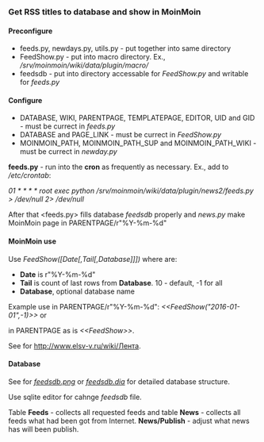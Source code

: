 ### Get RSS titles to database and show in MoinMoin

#### Preconfigure

- feeds.py, newdays.py, utils.py - put together into same directory
- FeedShow.py - put into macro directory. Ex., <i>/srv/moinmoin/wiki/data/plugin/macro/</i>
- feedsdb - put into directory accessable for <i>FeedShow.py</i> and writable for <i>feeds.py</i>

#### Configure

- DATABASE, WIKI, PARENTPAGE, TEMPLATEPAGE, EDITOR, UID and GID - must be currect in <i>feeds.py</i>
- DATABASE and PAGE_LINK - must be currect in <i>FeedShow.py</i>
- MOINMOIN_PATH, MOINMOIN_PATH_SUP and MOINMOIN_PATH_WIKI - must be currect in <i>newday.py</i>

<b>feeds.py</b> - run into the <b>cron</b> as frequently as necessary. Ex., add to <i>/etc/crontab</i>:

<i>01 * * * * root exec python /srv/moinmoin/wiki/data/plugin/news2/feeds.py > /dev/null 2> /dev/null</i>

After that <feeds.py> fills database <i>feedsdb</i> properly and <i>news.py</i> make MoinMoin page in PARENTPAGE/r"%Y-%m-%d"

#### MoinMoin use

Use <i>FeedShow([Date[,Tail[,Database]]])</i> where are:
 - <b>Date</b> is r"%Y-%m-%d"
 - <b>Tail</b> is count of last rows from <b>Database</b>. 10 - default, -1 for all
 - <b>Database</b>, optional database name

Example use in PARENTPAGE/r"%Y-%m-%d": <i>\<\<FeedShow("2016-01-01",-1)\>\></i> or 

in PARENTPAGE as is <i>\<\<FeedShow\>\></i>.

See for http://www.elsv-v.ru/wiki/Лента.

#### Database

See for <i>[feedsdb.png](feedsdb.png)</i> or <i>[feedsdb.dia](feedsdb.dia)</i> for detailed database structure.

Use sqlite editor for cahnge <i>feedsdb</i> file.

Table <b>Feeds</b> - collects all requested feeds and table <b>News</b> - collects all feeds what had been got from Internet. <b>News/Publish</b> - adjust what news has will been publish.
